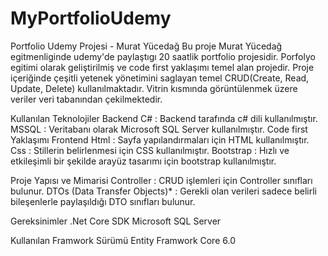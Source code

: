 # MyPortfolioUdemy
Portfolio Udemy Projesi - Murat Yücedağ
Bu proje Murat Yücedağ egitmenliginde udemy'de paylaştıgı 20 saatlik portfolio projesidir. Porfolyo egitimi olarak geliştirilmiş ve code first yaklaşımı temel alan projedir. Proje içeriğinde çeşitli yetenek yönetimini saglayan temel CRUD(Create, Read, Update, Delete) kullanılmaktadır. Vitrin kısmında görüntülenmek üzere veriler veri tabanından çekilmektedir.

Kullanılan Teknolojiler
Backend
C# : Backend tarafında c# dili kullanılmıştır.
MSSQL : Veritabanı olarak Microsoft SQL Server kullanılmıştır.
Code first Yaklaşımı
Frontend
Html : Sayfa yapılandırmaları için HTML kullanılmıştır.
Css : Stillerin belirlenmesi için CSS kullanılmıştır.
Bootstrap : Hızlı ve etkileşimli bir şekilde arayüz tasarımı için bootstrap kullanılmıştır.


Proje Yapısı ve Mimarisi
Controller : CRUD işlemleri için Controller sınıfları bulunur.
DTOs (Data Transfer Objects)* : Gerekli olan verileri sadece belirli bileşenlerle paylaşıldığı DTO sınıfları bulunur.

Gereksinimler
.Net Core SDK
Microsoft SQL Server

Kullanılan Framwork Sürümü
Entity Framwork Core 6.0


